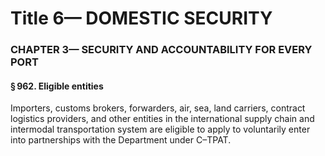 
# Title 6— DOMESTIC SECURITY
### CHAPTER 3— SECURITY AND ACCOUNTABILITY FOR EVERY PORT
#### § 962. Eligible entities

Importers, customs brokers, forwarders, air, sea, land carriers, contract logistics providers, and other entities in the international supply chain and intermodal transportation system are eligible to apply to voluntarily enter into partnerships with the Department under C–TPAT.
